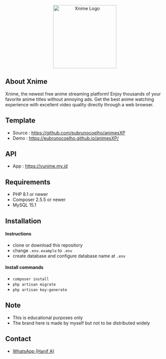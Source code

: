 <p align="center"><a href="https://xnime.mrhrtz.my.id" target="_blank"><img onerror="this.src = '{{ url('assets/img/logo/2.png') }}'" src="./public/assets/img/logo/logo-medium.png" width="200" alt="Xnime Logo"></a></p>


## About Xnime

Xnime, the newest free anime streaming platform! Enjoy thousands of your favorite anime titles without annoying ads. Get the best anime watching experience with excellent video quality directly through a web browser.

## Template
- Source : https://github.com/eubrunocoelho/animesXP
- Demo   : https://eubrunocoelho.github.io/animesXP/

## API
- App : https://vunime.my.id

## Requirements

- PHP 8.1 or newer
- Composer 2.5.5 or newer
- MySQL 15.1 

## Installation

#### Instructions
- clone or download this repository
- change `.env.example` to `.env`
- create database and configure database name at `.env`

#### Install commands
- `composer install`
- `php artisan migrate`
- `php artisan key:generate`

## Note
- This is educational purposes only
- The brand here is made by myself but not to be distributed widely


## Contact

- [WhatsApp (Hanif A)](https://wa.me/6285559038021)
